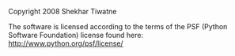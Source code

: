 Copyright 2008 Shekhar Tiwatne

The software is licensed according to the terms of the PSF (Python Software Foundation) license found here: http://www.python.org/psf/license/